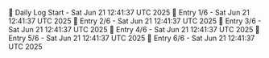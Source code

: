 📅 Daily Log Start - Sat Jun 21 12:41:37 UTC 2025
📌 Entry 1/6 - Sat Jun 21 12:41:37 UTC 2025
📌 Entry 2/6 - Sat Jun 21 12:41:37 UTC 2025
📌 Entry 3/6 - Sat Jun 21 12:41:37 UTC 2025
📌 Entry 4/6 - Sat Jun 21 12:41:37 UTC 2025
📌 Entry 5/6 - Sat Jun 21 12:41:37 UTC 2025
📌 Entry 6/6 - Sat Jun 21 12:41:37 UTC 2025
